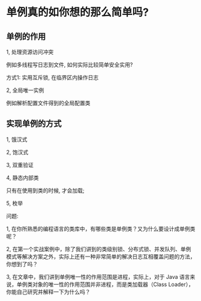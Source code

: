 # 单例真的如你想的那么简单吗?

## 单例的作用

1, 处理资源访问冲突

例如多线程写日志到文件, 如何实际比较简单安全实用?

方式1: 实用互斥锁, 在临界区内操作日志

2, 全局唯一实例

例如解析配置文件得到的全局配置类

## 实现单例的方式

1, 饿汉式

2, 饱汉式

3, 双重验证

4, 静态内部类

只有在使用到类的时候, 才会加载;

5, 枚举

问题:

1, 在你所熟悉的编程语言的类库中，有哪些类是单例类？又为什么要设计成单例类呢？

2, 在第一个实战案例中，除了我们讲到的类级别锁、分布式锁、并发队列、单例模式等解决方案之外，实际上还有一种非常简单的解决日志互相覆盖问题的方法，你想到了吗？

3, 在文章中，我们讲到单例唯一性的作用范围是进程，实际上，对于 Java 语言来说，单例类对象的唯一性的作用范围并非进程，而是类加载器（Class Loader），你能自己研究并解释一下为什么吗？
